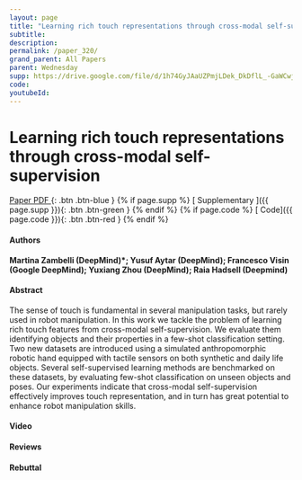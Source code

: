 ```yaml
---
layout: page
title: "Learning rich touch representations through cross-modal self-supervision"
subtitle: 
description:
permalink: /paper_320/
grand_parent: All Papers
parent: Wednesday
supp: https://drive.google.com/file/d/1h74GyJAaUZPmjLDek_DkDflL_-GaWCwj/view
code: 
youtubeId: 
---
```


# Learning rich touch representations through cross-modal self-supervision

[<i class="fa fa-file-text-o" aria-hidden="true"></i> Paper PDF ](https://drive.google.com/file/d/1GZUE4tIE0umlEe0w6XPi6HiCyhNQ9loR/view){: .btn .btn-blue } {% if page.supp %} [<i class="fa fa-file-text-o" aria-hidden="true"></i> Supplementary ]({{ page.supp }}){: .btn .btn-green } {% endif %} {% if page.code %} [<i class="fa fa-github" aria-hidden="true"></i> Code]({{ page.code }}){: .btn .btn-red }
{% endif %}

#### Authors
**Martina Zambelli (DeepMind)*; Yusuf Aytar (DeepMind); Francesco Visin (Google DeepMind); Yuxiang Zhou (DeepMind); Raia Hadsell (Deepmind)**

#### Abstract
The sense of touch is fundamental in several manipulation tasks, but rarely used in robot manipulation. In this work we tackle the problem of learning rich touch features from cross-modal self-supervision. We evaluate them identifying objects and their properties in a few-shot classification setting. Two new datasets are introduced using a simulated anthropomorphic robotic hand equipped with tactile sensors on both synthetic and daily life objects. Several self-supervised learning methods are benchmarked on these datasets, by evaluating few-shot classification on unseen objects and poses. Our experiments indicate that cross-modal self-supervision effectively improves touch representation, and in turn has great potential to enhance robot manipulation skills.

#### Video 

#### Reviews

#### Rebuttal
